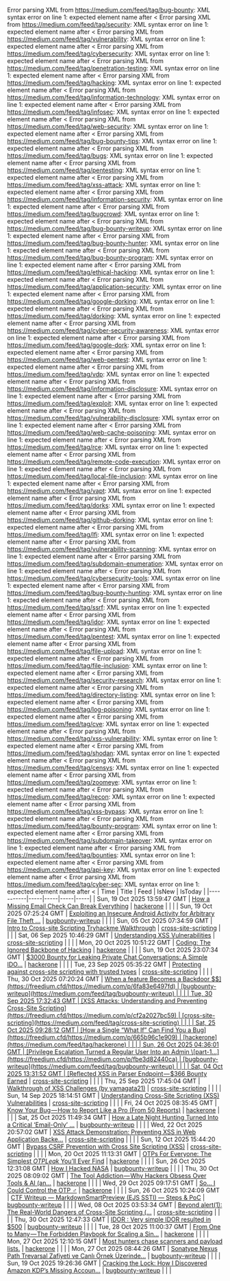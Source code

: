Error parsing XML from https://medium.com/feed/tag/bug-bounty: XML syntax error on line 1: expected element name after <
Error parsing XML from https://medium.com/feed/tag/security: XML syntax error on line 1: expected element name after <
Error parsing XML from https://medium.com/feed/tag/vulnerability: XML syntax error on line 1: expected element name after <
Error parsing XML from https://medium.com/feed/tag/cybersecurity: XML syntax error on line 1: expected element name after <
Error parsing XML from https://medium.com/feed/tag/penetration-testing: XML syntax error on line 1: expected element name after <
Error parsing XML from https://medium.com/feed/tag/hacking: XML syntax error on line 1: expected element name after <
Error parsing XML from https://medium.com/feed/tag/information-technology: XML syntax error on line 1: expected element name after <
Error parsing XML from https://medium.com/feed/tag/infosec: XML syntax error on line 1: expected element name after <
Error parsing XML from https://medium.com/feed/tag/web-security: XML syntax error on line 1: expected element name after <
Error parsing XML from https://medium.com/feed/tag/bug-bounty-tips: XML syntax error on line 1: expected element name after <
Error parsing XML from https://medium.com/feed/tag/bugs: XML syntax error on line 1: expected element name after <
Error parsing XML from https://medium.com/feed/tag/pentesting: XML syntax error on line 1: expected element name after <
Error parsing XML from https://medium.com/feed/tag/xss-attack: XML syntax error on line 1: expected element name after <
Error parsing XML from https://medium.com/feed/tag/information-security: XML syntax error on line 1: expected element name after <
Error parsing XML from https://medium.com/feed/tag/bugcrowd: XML syntax error on line 1: expected element name after <
Error parsing XML from https://medium.com/feed/tag/bug-bounty-writeup: XML syntax error on line 1: expected element name after <
Error parsing XML from https://medium.com/feed/tag/bug-bounty-hunter: XML syntax error on line 1: expected element name after <
Error parsing XML from https://medium.com/feed/tag/bug-bounty-program: XML syntax error on line 1: expected element name after <
Error parsing XML from https://medium.com/feed/tag/ethical-hacking: XML syntax error on line 1: expected element name after <
Error parsing XML from https://medium.com/feed/tag/application-security: XML syntax error on line 1: expected element name after <
Error parsing XML from https://medium.com/feed/tag/google-dorking: XML syntax error on line 1: expected element name after <
Error parsing XML from https://medium.com/feed/tag/dorking: XML syntax error on line 1: expected element name after <
Error parsing XML from https://medium.com/feed/tag/cyber-security-awareness: XML syntax error on line 1: expected element name after <
Error parsing XML from https://medium.com/feed/tag/google-dork: XML syntax error on line 1: expected element name after <
Error parsing XML from https://medium.com/feed/tag/web-pentest: XML syntax error on line 1: expected element name after <
Error parsing XML from https://medium.com/feed/tag/vdp: XML syntax error on line 1: expected element name after <
Error parsing XML from https://medium.com/feed/tag/information-disclosure: XML syntax error on line 1: expected element name after <
Error parsing XML from https://medium.com/feed/tag/exploit: XML syntax error on line 1: expected element name after <
Error parsing XML from https://medium.com/feed/tag/vulnerability-disclosure: XML syntax error on line 1: expected element name after <
Error parsing XML from https://medium.com/feed/tag/web-cache-poisoning: XML syntax error on line 1: expected element name after <
Error parsing XML from https://medium.com/feed/tag/rce: XML syntax error on line 1: expected element name after <
Error parsing XML from https://medium.com/feed/tag/remote-code-execution: XML syntax error on line 1: expected element name after <
Error parsing XML from https://medium.com/feed/tag/local-file-inclusion: XML syntax error on line 1: expected element name after <
Error parsing XML from https://medium.com/feed/tag/vapt: XML syntax error on line 1: expected element name after <
Error parsing XML from https://medium.com/feed/tag/dorks: XML syntax error on line 1: expected element name after <
Error parsing XML from https://medium.com/feed/tag/github-dorking: XML syntax error on line 1: expected element name after <
Error parsing XML from https://medium.com/feed/tag/lfi: XML syntax error on line 1: expected element name after <
Error parsing XML from https://medium.com/feed/tag/vulnerability-scanning: XML syntax error on line 1: expected element name after <
Error parsing XML from https://medium.com/feed/tag/subdomain-enumeration: XML syntax error on line 1: expected element name after <
Error parsing XML from https://medium.com/feed/tag/cybersecurity-tools: XML syntax error on line 1: expected element name after <
Error parsing XML from https://medium.com/feed/tag/bug-bounty-hunting: XML syntax error on line 1: expected element name after <
Error parsing XML from https://medium.com/feed/tag/ssrf: XML syntax error on line 1: expected element name after <
Error parsing XML from https://medium.com/feed/tag/idor: XML syntax error on line 1: expected element name after <
Error parsing XML from https://medium.com/feed/tag/pentest: XML syntax error on line 1: expected element name after <
Error parsing XML from https://medium.com/feed/tag/file-upload: XML syntax error on line 1: expected element name after <
Error parsing XML from https://medium.com/feed/tag/file-inclusion: XML syntax error on line 1: expected element name after <
Error parsing XML from https://medium.com/feed/tag/security-research: XML syntax error on line 1: expected element name after <
Error parsing XML from https://medium.com/feed/tag/directory-listing: XML syntax error on line 1: expected element name after <
Error parsing XML from https://medium.com/feed/tag/log-poisoning: XML syntax error on line 1: expected element name after <
Error parsing XML from https://medium.com/feed/tag/cve: XML syntax error on line 1: expected element name after <
Error parsing XML from https://medium.com/feed/tag/xss-vulnerability: XML syntax error on line 1: expected element name after <
Error parsing XML from https://medium.com/feed/tag/shodan: XML syntax error on line 1: expected element name after <
Error parsing XML from https://medium.com/feed/tag/censys: XML syntax error on line 1: expected element name after <
Error parsing XML from https://medium.com/feed/tag/zoomeye: XML syntax error on line 1: expected element name after <
Error parsing XML from https://medium.com/feed/tag/recon: XML syntax error on line 1: expected element name after <
Error parsing XML from https://medium.com/feed/tag/xss-bypass: XML syntax error on line 1: expected element name after <
Error parsing XML from https://medium.com/feed/tag/bounty-program: XML syntax error on line 1: expected element name after <
Error parsing XML from https://medium.com/feed/tag/subdomain-takeover: XML syntax error on line 1: expected element name after <
Error parsing XML from https://medium.com/feed/tag/bounties: XML syntax error on line 1: expected element name after <
Error parsing XML from https://medium.com/feed/tag/api-key: XML syntax error on line 1: expected element name after <
Error parsing XML from https://medium.com/feed/tag/cyber-sec: XML syntax error on line 1: expected element name after <
| Time | Title | Feed | IsNew | IsToday |
|-----------|-----|-----|-----|-----|
| Sun, 19 Oct 2025 13:59:47 GMT | [How a Missing Email Check Can Break Everything](https://freedium.cfd/https://medium.com/p/c9e97194a551) | [hackerone](https://medium.com/feed/tag/hackerone) |  |  |
| Sun, 19 Oct 2025 07:25:24 GMT | [Exploiting an Insecure Android Activity for Arbitrary File Theft ...](https://freedium.cfd/https://medium.com/p/07b360520a0e) | [bugbounty-writeup](https://medium.com/feed/tag/bugbounty-writeup) |  |  |
| Sun, 05 Oct 2025 07:34:59 GMT | [Intro to Cross-site Scripting Tryhackme Walkthrough](https://freedium.cfd/https://medium.com/p/88cf18ca2a99) | [cross-site-scripting](https://medium.com/feed/tag/cross-site-scripting) |  |  |
| Sat, 06 Sep 2025 10:46:29 GMT | [Understanding XSS Vulnerabilities](https://freedium.cfd/https://medium.com/p/8ddc5aadeb37) | [cross-site-scripting](https://medium.com/feed/tag/cross-site-scripting) |  |  |
| Mon, 20 Oct 2025 10:51:22 GMT | [Coding: The Ignored Backbone of Hacking](https://freedium.cfd/https://medium.com/p/01fa181b68f6) | [hackerone](https://medium.com/feed/tag/hackerone) |  |  |
| Sun, 19 Oct 2025 23:07:34 GMT | [$3000 Bounty for Leaking Private Chat Conversations: A Simple IDO...](https://freedium.cfd/https://medium.com/p/d5e46c8f5fc5) | [hackerone](https://medium.com/feed/tag/hackerone) |  |  |
| Tue, 23 Sep 2025 05:35:22 GMT | [Protecting against cross-site scripting with trusted types](https://freedium.cfd/https://medium.com/p/94f0b3c32129) | [cross-site-scripting](https://medium.com/feed/tag/cross-site-scripting) |  |  |
| Thu, 30 Oct 2025 07:20:24 GMT | [When a feature Becomes a Backdoor $$](https://freedium.cfd/https://medium.com/p/6fa83e6497fd) | [bugbounty-writeup](https://medium.com/feed/tag/bugbounty-writeup) |  |  |
| Tue, 30 Sep 2025 17:32:43 GMT | [XSS Attacks: Understanding and Preventing Cross-Site Scripting](https://freedium.cfd/https://medium.com/p/cf2a2027bc59) | [cross-site-scripting](https://medium.com/feed/tag/cross-site-scripting) |  |  |
| Sat, 25 Oct 2025 09:28:12 GMT | [How a Single “What If” Can Find You a Bug](https://freedium.cfd/https://medium.com/p/665b96c1e909) | [hackerone](https://medium.com/feed/tag/hackerone) |  |  |
| Sun, 26 Oct 2025 04:36:01 GMT | [Privilege Escalation Turned a Regular User Into an Admin \[part-1...](https://freedium.cfd/https://medium.com/p/fbe3d82440ca) | [bugbounty-writeup](https://medium.com/feed/tag/bugbounty-writeup) |  |  |
| Sat, 04 Oct 2025 13:31:52 GMT | [Reflected XSS in Parser Endpoint — $366 Bounty Earned](https://freedium.cfd/https://medium.com/p/28ca95251ab2) | [cross-site-scripting](https://medium.com/feed/tag/cross-site-scripting) |  |  |
| Thu, 25 Sep 2025 17:45:04 GMT | [Walkthrough of XSS Challenges (by yamagata21)](https://freedium.cfd/https://medium.com/p/6e43c388235f) | [cross-site-scripting](https://medium.com/feed/tag/cross-site-scripting) |  |  |
| Sun, 14 Sep 2025 18:14:51 GMT | [Understanding Cross-Site Scripting (XSS) Vulnerabilities](https://freedium.cfd/https://medium.com/p/5a49375867f1) | [cross-site-scripting](https://medium.com/feed/tag/cross-site-scripting) |  |  |
| Fri, 24 Oct 2025 08:35:45 GMT | [Know Your Bug — How to Report Like a Pro (From 50 Reports)](https://freedium.cfd/https://medium.com/p/9a96d66e346f) | [hackerone](https://medium.com/feed/tag/hackerone) |  |  |
| Sat, 25 Oct 2025 11:49:34 GMT | [How a Late Night Hunting Turned Into a Critical ‘Email-Only’ ...](https://freedium.cfd/https://medium.com/p/62393bb12cb8) | [bugbounty-writeup](https://medium.com/feed/tag/bugbounty-writeup) |  |  |
| Wed, 22 Oct 2025 20:57:02 GMT | [XSS Attack Demonstration: Preventing XSS in Web Application Backe...](https://freedium.cfd/https://medium.com/p/b0da08a1ef98) | [cross-site-scripting](https://medium.com/feed/tag/cross-site-scripting) |  |  |
| Sun, 12 Oct 2025 15:44:20 GMT | [Bypass CSRF Prevention with Cross Site Scripting (XSS)](https://freedium.cfd/https://medium.com/p/040162938477) | [cross-site-scripting](https://medium.com/feed/tag/cross-site-scripting) |  |  |
| Mon, 20 Oct 2025 11:13:31 GMT | [OTPs For Everyone: The Simplest $OTP Leak$ You’ll Ever Find](https://freedium.cfd/https://medium.com/p/5ff2d7d9c812) | [hackerone](https://medium.com/feed/tag/hackerone) |  |  |
| Sun, 26 Oct 2025 12:31:08 GMT | [How I Hacked NASA](https://freedium.cfd/https://medium.com/p/09c33a813c48) | [bugbounty-writeup](https://medium.com/feed/tag/bugbounty-writeup) |  |  |
| Thu, 30 Oct 2025 08:09:02 GMT | [The Tool Addiction — Why Hackers Obsess Over Tools & AI (an...](https://freedium.cfd/https://medium.com/p/4cb5f345f2c5) | [hackerone](https://medium.com/feed/tag/hackerone) |  |  |
| Wed, 29 Oct 2025 09:17:51 GMT | [So… I Could Control the OTP ‍♂️](https://freedium.cfd/https://medium.com/p/503ba61997ff) | [hackerone](https://medium.com/feed/tag/hackerone) |  |  |
| Sun, 26 Oct 2025 10:24:09 GMT | [CTF Writeup — MarkdownSmartPreview (EJS SSTI) — Steps & PoC](https://freedium.cfd/https://medium.com/p/4eb2670c8db7) | [bugbounty-writeup](https://medium.com/feed/tag/bugbounty-writeup) |  |  |
| Wed, 08 Oct 2025 03:53:34 GMT | [Beyond alert(1): The Real-World Dangers of Cross-Site Scripting (...](https://freedium.cfd/https://medium.com/p/1fdbc0a8d956) | [cross-site-scripting](https://medium.com/feed/tag/cross-site-scripting) |  |  |
| Thu, 30 Oct 2025 12:47:33 GMT | [IDOR : Very simple IDOR resulted in $500](https://freedium.cfd/https://medium.com/p/1d0c3b725631) | [bugbounty-writeup](https://medium.com/feed/tag/bugbounty-writeup) |  |  |
| Tue, 28 Oct 2025 11:00:37 GMT | [From One to Many — The Forbidden Playbook for Scaling a Sin...](https://freedium.cfd/https://medium.com/p/c85478aeb6ab) | [hackerone](https://medium.com/feed/tag/hackerone) |  |  |
| Mon, 27 Oct 2025 12:10:15 GMT | [Most hunters chase scanners and payload lists.](https://freedium.cfd/https://medium.com/p/f946c25db6f3) | [hackerone](https://medium.com/feed/tag/hackerone) |  |  |
| Mon, 27 Oct 2025 08:44:26 GMT | [Sonatype Nexus Path Trevarsal Zafiyeti ve Canlı Örnek Üzerinde...](https://freedium.cfd/https://medium.com/p/c5d651c2c739) | [bugbounty-writeup](https://medium.com/feed/tag/bugbounty-writeup) |  |  |
| Sun, 19 Oct 2025 19:26:36 GMT | [Cracking the Lock: How I Discovered Amazon KDP’s Missing Accoun...](https://freedium.cfd/https://medium.com/p/d504bef5adc0) | [bugbounty-writeup](https://medium.com/feed/tag/bugbounty-writeup) |  |  |
